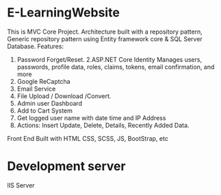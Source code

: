 # E-LearningWebsite
This is  MVC Core Project.
Architecture built with a repository pattern, Generic repository pattern using Entity framework core & SQL Server Database.
Features:
1. Password Forget/Reset.
2.ASP.NET Core Identity Manages users, passwords, profile data, roles, claims, tokens, email confirmation, and more
4. Google ReCaptcha
5. Email Service
6. File Upload / Download /Convert.
7. Admin user Dashboard 
8. Add to Cart System
9. Get logged user name with date time and IP Address
10. Actions: Insert Update, Delete, Details, Recently Added Data.

Front End Built with HTML CSS, SCSS, JS, BootStrap, etc
# Development server
IIS Server
